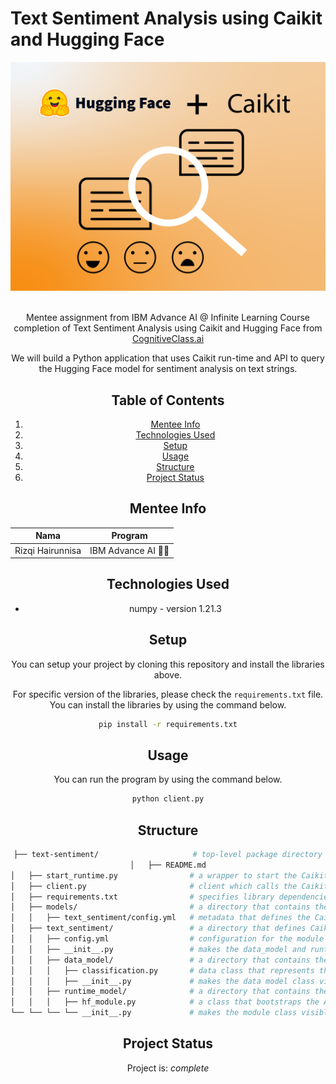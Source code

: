 # Text Sentiment Analysis using Caikit and Hugging Face

<center> <img src="cover.png"> <center>


<br>Mentee assignment from IBM Advance AI @ Infinite Learning Course completion of Text Sentiment Analysis using Caikit and Hugging Face from [CognitiveClass.ai](https://cognitiveclass.ai/courses/course-v1:IBMSkillsNetwork+GPXX0PYAEN+v1)

We will build a Python application that uses Caikit run-time and API to query the Hugging Face model for sentiment analysis on text strings.


## Table of Contents
1. [Mentee Info](#mentee-info)
2. [Technologies Used](#technologies-used)
3. [Setup](#setup)
4. [Usage](#usage)
5. [Structure](#structure)
6. [Project Status](#project-status)


<a name="mentee-info"></a>
## Mentee Info
| Nama             | Program              |
| ---------------- | -------------------- |
| Rizqi Hairunnisa | IBM Advance AI 🤖🌊 |



<a name="technologies-used"></a>
## Technologies Used

- numpy - version 1.21.3



<a name="setup"></a>
## Setup
You can setup your project by cloning this repository and install the libraries above.

For specific version of the libraries, please check the `requirements.txt` file. You can install the libraries by using the command below.

```bash
pip install -r requirements.txt
```

<a name="usage"></a>

## Usage
You can run the program by using the command below.

```bash
python client.py
```


<a name="structure"></a>
## Structure
```bash
├── text-sentiment/                     # top-level package directory
│   ├── README.md
│   ├── start_runtime.py                # a wrapper to start the Caikit runtime as a gRPC server. The runtime will load the model at startup
│   ├── client.py                       # client which calls the Caikit runtime to perform inference on the model it is serving to perform text sentiment analysis
│   ├── requirements.txt                # specifies library dependencies
│   ├── models/                         # a directory that contains the Caikit metadata of the model and any artifacts required to run the model
│   │   ├── text_sentiment/config.yml   # metadata that defines the Caikit text sentiment model
│   ├── text_sentiment/                 # a directory that defines Caikit module(s) that can include algorithm(s) implementation that can train/run an AI model
│   │   ├── config.yml                  # configuration for the module and model input and output
│   │   ├── __init__.py                 # makes the data_model and runtime_model packages visible
│   │   ├── data_model/                 # a directory that contains the data format of the Caikit module
│   │   │   ├── classification.py       # data class that represents the AI model attributes in code
│   │   │   ├── __init__.py             # makes the data model class visible in the project
│   │   ├── runtime_model/              # a directory that contains the Caikit module of the model
│   │   │   ├── hf_module.py            # a class that bootstraps the AI model in Caikit so it can be served and used (infer/train)
└── └── └── └── __init__.py             # makes the module class visible in the project


```

<a name="project-status"></a>

## Project Status
Project is: _complete_

